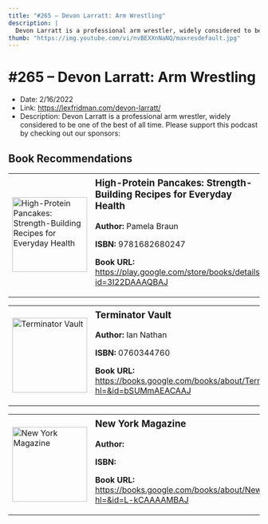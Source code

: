 ```yaml
---
title: "#265 – Devon Larratt: Arm Wrestling"
description: |
  Devon Larratt is a professional arm wrestler, widely considered to be one of the best of all time. Please support this podcast by checking out our sponsors:"
thumb: "https://img.youtube.com/vi/nvBEXXnNaNQ/maxresdefault.jpg"
---
```


# #265 – Devon Larratt: Arm Wrestling

  - Date: 2/16/2022
  - Link: https://lexfridman.com/devon-larratt/
  - Description: Devon Larratt is a professional arm wrestler, widely considered to be one of the best of all time. Please support this podcast by checking out our sponsors:

## Book Recommendations

<table style="border: none;"><tr style="border: none;"><td style="border: none;"><img src="https://books.google.com/books/content?id=3I22DAAAQBAJ&printsec=frontcover&img=1&zoom=1&edge=curl&source=gbs_api" alt="High-Protein Pancakes: Strength-Building Recipes for Everyday Health" width="150" style="vertical-align: top;"></td><td style="border: none; vertical-align: top;"><h3 style='margin-top: 5'>High-Protein Pancakes: Strength-Building Recipes for Everyday Health</h3><p><strong>Author:</strong> Pamela Braun</p><p><strong>ISBN:</strong> 9781682680247</p><p><strong>Book URL:</strong> <a href="https://play.google.com/store/books/details?id=3I22DAAAQBAJ">https://play.google.com/store/books/details?id=3I22DAAAQBAJ</a></p></td></tr></table>
<table style="border: none;"><tr style="border: none;"><td style="border: none;"><img src="https://books.google.com/books/content?id=bSUMmAEACAAJ&printsec=frontcover&img=1&zoom=1&source=gbs_api" alt="Terminator Vault" width="150" style="vertical-align: top;"></td><td style="border: none; vertical-align: top;"><h3 style='margin-top: 5'>Terminator Vault</h3><p><strong>Author:</strong> Ian Nathan</p><p><strong>ISBN:</strong> 0760344760</p><p><strong>Book URL:</strong> <a href="https://books.google.com/books/about/Terminator_Vault.html?hl=&id=bSUMmAEACAAJ">https://books.google.com/books/about/Terminator_Vault.html?hl=&id=bSUMmAEACAAJ</a></p></td></tr></table>
<table style="border: none;"><tr style="border: none;"><td style="border: none;"><img src="https://books.google.com/books/content?id=L-kCAAAAMBAJ&printsec=frontcover&img=1&zoom=1&edge=curl&source=gbs_api" alt="New York Magazine" width="150" style="vertical-align: top;"></td><td style="border: none; vertical-align: top;"><h3 style='margin-top: 5'>New York Magazine</h3><p><strong>Author:</strong> </p><p><strong>ISBN:</strong> </p><p><strong>Book URL:</strong> <a href="https://books.google.com/books/about/New_York_Magazine.html?hl=&id=L-kCAAAAMBAJ">https://books.google.com/books/about/New_York_Magazine.html?hl=&id=L-kCAAAAMBAJ</a></p></td></tr></table>

